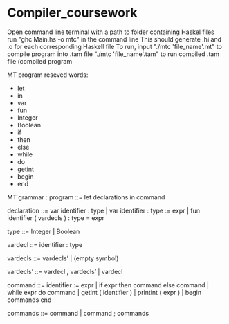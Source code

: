 # Compiler_coursework
Open command line terminal with a path to folder containing Haskel files
run "ghc Main.hs -o mtc" in the command line
This should generate .hi and .o for each corresponding Haskell file
To run, input "./mtc 'file_name'.mt" to compile program into .tam file
    "./mtc 'file_name'.tam" to run compiled .tam file (compiled program

MT program reseved words:
- let
- in
- var
- fun
- Integer
- Boolean
- if
- then
- else
- while
- do
- getint
- begin
- end

MT grammar :
program ::= let declarations in command

declaration ::= var identifier : type
              | var identifier : type := expr
              | fun identifier ( vardecls ) : type = expr

type ::= Integer 
        | Boolean

vardecl ::= identifier : type

vardecls ::= vardecls’
            | (empty symbol)
            
vardecls’ ::= vardecl , vardecls’ 
             | vardecl

command ::= identifier := expr
                       | if expr then command else command
                       | while expr do command
                       | getint ( identifier )
                       | printint ( expr )
                       | begin commands end

commands ::= command | command ; commands
